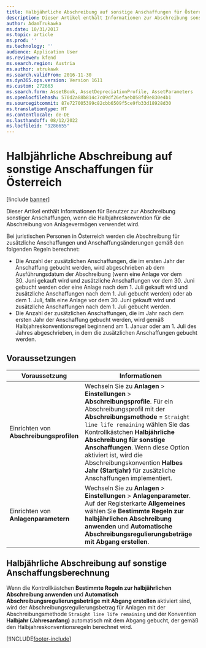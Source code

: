 ```yaml
---
title: Halbjährliche Abschreibung auf sonstige Anschaffungen für Österreich
description: Dieser Artikel enthält Informationen zur Abschreibung sonstiger Anschaffungen, wenn die Halbjahreskonvention für die Abschreibung von Anlagevermögen verwendet wird.
author: AdamTrukawka
ms.date: 10/31/2017
ms.topic: article
ms.prod: ''
ms.technology: ''
audience: Application User
ms.reviewer: kfend
ms.search.region: Austria
ms.author: atrukawk
ms.search.validFrom: 2016-11-30
ms.dyn365.ops.version: Version 1611
ms.custom: 272663
ms.search.form: AssetBook, AssetDepreciationProfile, AssetParameters
ms.openlocfilehash: 570d2a88b814c7c09df26efaeb058fd9e830e4b1
ms.sourcegitcommit: 87e727005399c82cbb6509f5ce9fb33d18928d30
ms.translationtype: HT
ms.contentlocale: de-DE
ms.lasthandoff: 08/12/2022
ms.locfileid: "9286655"
---
```

# <a name="half-year-depreciation-on-additional-acquisitions-for-austria"></a>Halbjährliche Abschreibung auf sonstige Anschaffungen für Österreich

[!include [banner](../includes/banner.md)]

Dieser Artikel enthält Informationen für Benutzer zur Abschreibung sonstiger Anschaffungen, wenn die Halbjahreskonvention für die Abschreibung von Anlagevermögen verwendet wird.

Bei juristischen Personen in Österreich werden die Abschreibung für zusätzliche Anschaffungen und Anschaffungsänderungen gemäß den folgenden Regeln berechnet:

-   Die Anzahl der zusätzlichen Anschaffungen, die im ersten Jahr der Anschaffung gebucht werden, wird abgeschrieben ab dem Ausführungsdatum der Abschreibung (wenn eine Anlage vor dem 30. Juni gekauft wird und zusätzliche Anschaffungen vor dem 30. Juni gebucht werden oder eine Anlage nach dem 1. Juli gekauft wird und zusätzliche Anschaffungen nach dem 1. Juli gebucht werden) oder ab dem 1. Juli, falls eine Anlage vor dem 30. Juni gekauft wird und zusätzliche Anschaffungen nach dem 1. Juli gebucht werden.
-   Die Anzahl der zusätzlichen Anschaffungen, die im Jahr nach dem ersten Jahr der Anschaffung gebucht werden, wird gemäß Halbjahreskonventionsregel beginnend am 1. Januar oder am 1. Juli des Jahres abgeschrieben, in dem die zusätzlichen Anschaffungen gebucht werden.

## <a name="prerequisites"></a>Voraussetzungen

| Voraussetzung                      | Informationen                |
|---------------------------------------|---------------------------------------------------------------------------------------------------------------------------------------------------------------------------------------------------------------------------------------------------------------------------------------------------------------------------------------------------------------|
| Einrichten von **Abschreibungsprofilen**       | Wechseln Sie zu **Anlagen** > **Einstellungen** > **Abschreibungsprofile**. Für ein Abschreibungsprofil mit der **Abschreibungsmethode** = `Straight line life remaining` wählen Sie das Kontrollkästchen **Halbjährliche Abschreibung für sonstige Anschaffungen**. Wenn diese Option aktiviert ist, wird die Abschreibungskonvention **Halbes Jahr (Startjahr)** für zusätzliche Anschaffungen implementiert. |
| Einrichten von **Anlagenparametern**    | Wechseln Sie zu **Anlagen** > **Einstellungen** > **Anlagenparameter**. Auf der Registerkarte **Allgemeines** wählen Sie **Bestimmte Regeln zur halbjährlichen Abschreibung anwenden** und **Automatische Abschreibungsregulierungsbeträge mit Abgang erstellen**.                                                                                  |

## <a name="half-year-depreciation-on-additional-acquisitions-calculation"></a>Halbjährliche Abschreibung auf sonstige Anschaffungsberechnung
Wenn die Kontrollkästchen **Bestimmte Regeln zur halbjährlichen Abschreibung anwenden** und **Automatisch Abschreibungsregulierungsbeträge mit Abgang erstellen** aktiviert sind, wird der Abschreibungsregulierungsbetrag für Anlagen mit der Abschreibungsmethode `Straight line life remaining` und der Konvention **Halbjahr (Jahresanfang)** automatisch mit dem Abgang gebucht, der gemäß den Halbjahreskonventionsregeln berechnet wird.






[!INCLUDE[footer-include](../../includes/footer-banner.md)]
